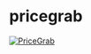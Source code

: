 # pricegrab
[![PriceGrab](https://circleci.com/gh/PriceGrab/pricegrab.svg?style=shield)](https://app.circleci.com/pipelines/github/PriceGrab?filter=all)